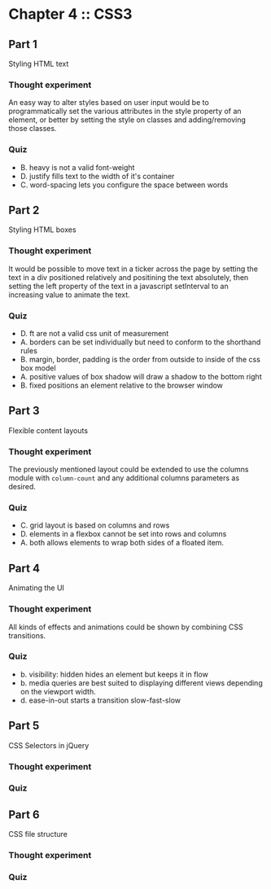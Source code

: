 ﻿# Chapter 4 :: CSS3


## Part 1

Styling HTML text

### Thought experiment

An easy way to alter styles based on user input would be to programmatically set the various attributes in the style property
of an element, or better by setting the style on classes and adding/removing those classes.

### Quiz

* B. heavy is not a valid font-weight
* D. justify fills text to the width of it's container
* C. word-spacing lets you configure the space between words


## Part 2

Styling HTML boxes

### Thought experiment

It would be possible to move text in a ticker across the page by setting the text in a div positioned relatively and
positining the text absolutely, then setting the left property of the text in a javascript setInterval to an increasing
value to animate the text.

### Quiz

* D. ft are not a valid css unit of measurement
* A. borders can be set individually but need to conform to the shorthand rules
* B. margin, border, padding is the order from outside to inside of the css box model
* A. positive values of box shadow will draw a shadow to the bottom right
* B. fixed positions an element relative to the browser window


## Part 3

Flexible content layouts

### Thought experiment

The previously mentioned layout could be extended to use the columns module with `column-count` and any additional columns parameters as desired.

### Quiz

* C. grid layout is based on columns and rows
* D. elements in a flexbox cannot be set into rows and columns
* A. both allows elements to wrap both sides of a floated item.


## Part 4

Animating the UI

### Thought experiment

All kinds of effects and animations could be shown by combining CSS transitions.

### Quiz

* b. visibility: hidden hides an element but keeps it in flow
* b. media queries are best suited to displaying different views depending on the viewport width.
* d. ease-in-out starts a transition slow-fast-slow


## Part 5

CSS Selectors in jQuery

### Thought experiment

### Quiz


## Part 6

CSS file structure

### Thought experiment

### Quiz
